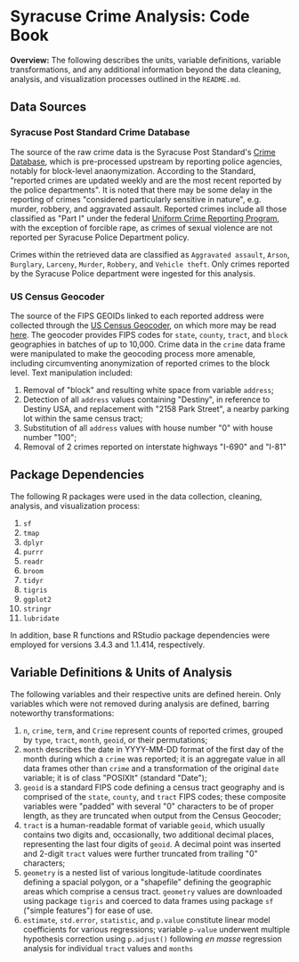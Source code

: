 # Syracuse Crime Analysis: Code Book

**Overview:** The following describes the units, variable definitions, variable transformations, and any additional information beyond the data cleaning, analysis, and visualization processes outlined in the `README.md`.

## Data Sources

### Syracuse Post Standard Crime Database

The source of the raw crime data is the Syracuse Post Standard's [Crime Database](https://www.syracuse.com/crime/index.ssf/page/police_reports.html), which is pre-processed upstream by reporting police agencies, notably for block-level anaonymization. According to the Standard, "reported crimes are updated weekly and are the most recent reported by the police departments". It is noted that there may be some delay in the reporting of crimes "considered particularly sensitive in nature", e.g. murder, robbery, and aggravated assault. Reported crimes include all those classified as "Part I" under the federal [Uniform Crime Reporting Program](http://media.syracuse.com/news/other/part_I_crimes.pdf), with the exception of forcible rape, as crimes of sexual violence are not reported per Syracuse Police Department policy.

Crimes within the retrieved data are classified as `Aggravated assault`, `Arson`, `Burglary`, `Larceny`, `Murder`, `Robbery`, and `Vehicle theft`. Only crimes reported by the Syracuse Police department were ingested for this analysis. 

### US Census Geocoder

The source of the FIPS GEOIDs linked to each reported address were collected through the [US Census Geocoder](https://geocoding.geo.census.gov/geocoder/), on which more may be read [here](https://www.census.gov/geo/maps-data/data/geocoder.html). The geocoder provides FIPS codes for `state`, `county`, `tract`, and `block` geographies in batches of up to 10,000. Crime data in the `crime` data frame were manipulated to make the geocoding process more amenable, including circumventing anonymization of reported crimes to the block level. Text manipulation included:

1. Removal of "block" and resulting white space from variable `address`;
2. Detection of all `address` values containing "Destiny", in reference to Destiny USA, and replacement with "2158 Park Street", a nearby parking lot within the same census tract;
3. Substitution of all `address` values with house number "0" with house number "100";
4. Removal of 2 crimes reported on interstate highways "I-690" and "I-81"

## Package Dependencies

The following R packages were used in the data collection, cleaning, analysis, and visualization process:

1. `sf`
2. `tmap`
3. `dplyr`
4. `purrr`
5. `readr`
6. `broom`
7. `tidyr`
8. `tigris`
9. `ggplot2`
10. `stringr`
11. `lubridate`

In addition, base R functions and RStudio package dependencies were employed for versions 3.4.3 and 1.1.414, respectively.

## Variable Definitions & Units of Analysis

The following variables and their respective units are defined herein. Only variables which were not removed during analysis are defined, barring noteworthy transformations:

1. `n`, `crime`, `term`, and `Crime` represent counts of reported crimes, grouped by `type`, `tract`, `month`, `geoid`, or their permutations;
2. `month` describes the date in YYYY-MM-DD format of the first day of the month during which a `crime` was reported; it is an aggregate value in all data frames other than `crime` and a transformation of the original `date` variable; it is of class "POSIXlt" (standard "Date");
3. `geoid` is a standard FIPS code defining a census tract geography and is comprised of the `state`, `county`, and `tract` FIPS codes; these composite variables were "padded" with several "0" characters to be of proper length, as they are truncated when output from the Census Geocoder;
4. `tract` is a human-readable format of variable `geoid`, which usually contains two digits and, occasionally, two additional decimal places, representing the last four digits of `geoid`. A decimal point was inserted and 2-digit `tract` values were further truncated from trailing "0" characters;
5. `geometry` is a nested list of various longitude-latitude coordinates defining a spacial polygon, or a "shapefile" defining the geographic areas which comprise a census tract. `geometry` values are downloaded using package `tigris` and coerced to data frames using package `sf` ("simple features") for ease of use.
6. `estimate`, `std.error`, `statistic`, and `p.value` constitute linear model coefficients for various regressions; variable `p-value` underwent multiple hypothesis correction using `p.adjust()` following *en masse* regression analysis for individual `tract` values and `months`
